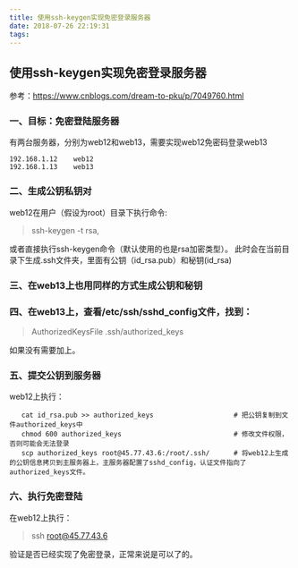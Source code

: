 ```yaml
---
title: 使用ssh-keygen实现免密登录服务器
date: 2018-07-26 22:19:31
tags:
---
```


## 使用ssh-keygen实现免密登录服务器

参考：https://www.cnblogs.com/dream-to-pku/p/7049760.html
### 一、目标：免密登陆服务器
有两台服务器，分别为web12和web13，需要实现web12免密码登录web13
```$xslt
192.168.1.12    web12
192.168.1.13    web13
```

### 二、生成公钥私钥对
web12在用户（假设为root）目录下执行命令: 
> ssh-keygen -t rsa,

或者直接执行ssh-keygen命令（默认使用的也是rsa加密类型）。
此时会在当前目录下生成.ssh文件夹，里面有公钥（id_rsa.pub）和秘钥(id_rsa)
### 三、在web13上也用同样的方式生成公钥和秘钥
### 四、在web13上，查看/etc/ssh/sshd_config文件，找到：
>AuthorizedKeysFile      .ssh/authorized_keys

如果没有需要加上。

### 五、提交公钥到服务器
web12上执行：
```$xslt
   cat id_rsa.pub >> authorized_keys					# 把公钥复制到文件authorized_keys中
   chmod 600 authorized_keys						    # 修改文件权限，否则可能会无法登录
   scp authorized_keys root@45.77.43.6:/root/.ssh/		# 将web12上生成的公钥信息拷贝到主服务器上，主服务器配置了sshd_config，认证文件指向了authorized_keys文件。
```

### 六、执行免密登陆
在web12上执行：
> ssh root@45.77.43.6 

验证是否已经实现了免密登录，正常来说是可以了的。